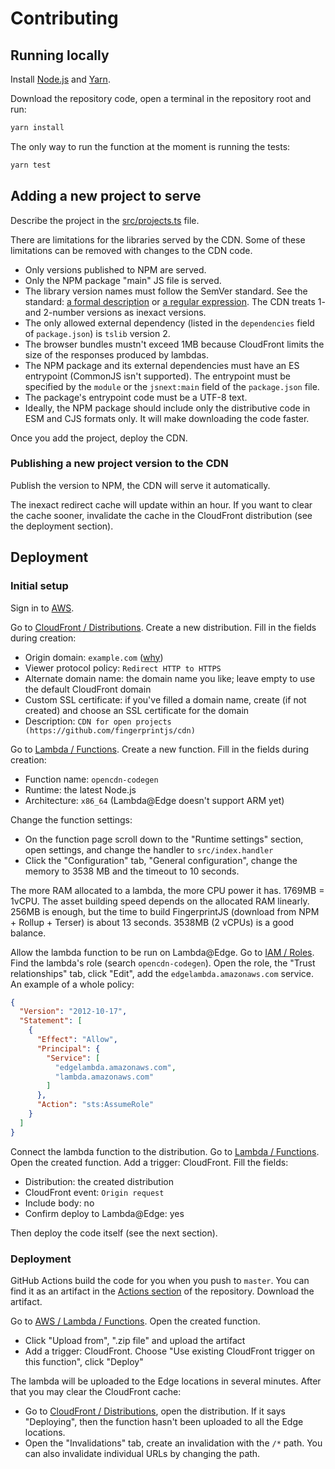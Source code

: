 # Contributing

## Running locally

Install [Node.js](https://nodejs.org/en/) and [Yarn](https://yarnpkg.com).

Download the repository code, open a terminal in the repository root and run:

```bash
yarn install
```

The only way to run the function at the moment is running the tests:

```bash
yarn test
```

## Adding a new project to serve

Describe the project in the [src/projects.ts](src/projects.ts) file.

There are limitations for the libraries served by the CDN.
Some of these limitations can be removed with changes to the CDN code.

- Only versions published to NPM are served.
- Only the NPM package "main" JS file is served.
- The library version names must follow the SemVer standard. See the standard:
  [a formal description](https://semver.org/#backusnaur-form-grammar-for-valid-semver-versions) or
  [a regular expression](https://semver.org/#is-there-a-suggested-regular-expression-regex-to-check-a-semver-string).
  The CDN treats 1- and 2-number versions as inexact versions.
- The only allowed external dependency (listed in the `dependencies` field of `package.json`) is `tslib` version 2.
- The browser bundles mustn't exceed 1MB because CloudFront limits the size of the responses produced by lambdas.
- The NPM package and its external dependencies must have an ES entrypoint (CommonJS isn't supported).
  The entrypoint must be specified by the `module` or the `jsnext:main` field of the `package.json` file.
- The package's entrypoint code must be a UTF-8 text.
- Ideally, the NPM package should include only the distributive code in ESM and CJS formats only.
  It will make downloading the code faster.

Once you add the project, deploy the CDN.

### Publishing a new project version to the CDN

Publish the version to NPM, the CDN will serve it automatically.

The inexact redirect cache will update within an hour.
If you want to clear the cache sooner, invalidate the cache in the CloudFront distribution (see the deployment section).

## Deployment

### Initial setup

Sign in to [AWS](https://console.aws.amazon.com).

Go to [CloudFront / Distributions](https://console.aws.amazon.com/cloudfront/v3/home#/distributions).
Create a new distribution.
Fill in the fields during creation:

- Origin domain: `example.com` ([why](https://stackoverflow.com/q/67309458/1118709))
- Viewer protocol policy: `Redirect HTTP to HTTPS`
- Alternate domain name: the domain name you like; leave empty to use the default CloudFront domain
- Custom SSL certificate: if you've filled a domain name, create (if not created) and choose an SSL certificate for the domain
- Description: `CDN for open projects (https://github.com/fingerprintjs/cdn)`

Go to [Lambda / Functions](https://console.aws.amazon.com/lambda/home#/functions).
Create a new function.
Fill in the fields during creation:

- Function name: `opencdn-codegen`
- Runtime: the latest Node.js
- Architecture: `x86_64` (Lambda@Edge doesn't support ARM yet)

Change the function settings:

- On the function page scroll down to the "Runtime settings" section, open settings, and change the handler to `src/index.handler`
- Click the "Configuration" tab, "General configuration", change the memory to 3538 MB and the timeout to 10 seconds.

The more RAM allocated to a lambda, the more CPU power it has. 1769MB = 1vCPU.
The asset building speed depends on the allocated RAM linearly.
256MB is enough, but the time to build FingerprintJS (download from NPM + Rollup + Terser) is about 13 seconds.
3538MB (2 vCPUs) is a good balance.

Allow the lambda function to be run on Lambda@Edge.
Go to [IAM / Roles](https://console.aws.amazon.com/iamv2/home#/roles).
Find the lambda's role (search `opencdn-codegen`).
Open the role, the "Trust relationships" tab, click "Edit", add the `edgelambda.amazonaws.com` service.
An example of a whole policy:

```json
{
  "Version": "2012-10-17",
  "Statement": [
    {
      "Effect": "Allow",
      "Principal": {
        "Service": [
          "edgelambda.amazonaws.com",
          "lambda.amazonaws.com"
        ]
      },
      "Action": "sts:AssumeRole"
    }
  ]
}
```

Connect the lambda function to the distribution.
Go to [Lambda / Functions](https://console.aws.amazon.com/lambda/home#/functions).
Open the created function.
Add a trigger: CloudFront. Fill the fields:

- Distribution: the created distribution
- CloudFront event: `Origin request`
- Include body: no
- Confirm deploy to Lambda@Edge: yes

Then deploy the code itself (see the next section).

### Deployment

GitHub Actions build the code for you when you push to `master`.
You can find it as an artifact in the [Actions section](https://github.com/fingerprintjs/cdn/actions) of the repository.
Download the artifact.

Go to [AWS / Lambda / Functions](https://console.aws.amazon.com/lambda/home#/functions).
Open the created function.

- Click "Upload from", ".zip file" and upload the artifact
- Add a trigger: CloudFront. Choose "Use existing CloudFront trigger on this function", click "Deploy"

The lambda will be uploaded to the Edge locations in several minutes.
After that you may clear the CloudFront cache:

- Go to [CloudFront / Distributions](https://console.aws.amazon.com/cloudfront/v3/home#/distributions), open the distribution.
    If it says "Deploying", then the function hasn't been uploaded to all the Edge locations.
- Open the "Invalidations" tab, create an invalidation with the `/*` path.
    You can also invalidate individual URLs by changing the path.
